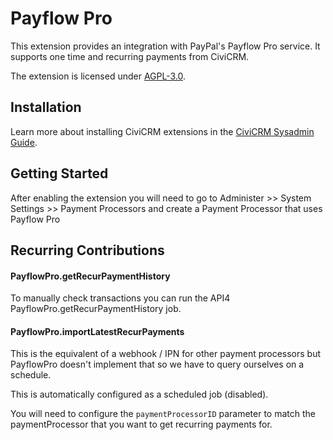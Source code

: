 # Payflow Pro

This extension provides an integration with PayPal's Payflow Pro service. It supports one time and recurring payments from CiviCRM.

The extension is licensed under [AGPL-3.0](LICENSE.txt).

## Installation

Learn more about installing CiviCRM extensions in the [CiviCRM Sysadmin Guide](https://docs.civicrm.org/sysadmin/en/latest/customize/extensions/).

## Getting Started

After enabling the extension you will need to go to Administer >> System Settings >> Payment Processors and create a Payment Processor that uses Payflow Pro

## Recurring Contributions

#### PayflowPro.getRecurPaymentHistory

To manually check transactions you can run the API4 PayflowPro.getRecurPaymentHistory job.

#### PayflowPro.importLatestRecurPayments

This is the equivalent of a webhook / IPN for other payment processors but PayflowPro doesn't implement
that so we have to query ourselves on a schedule.

This is automatically configured as a scheduled job (disabled).

You will need to configure the `paymentProcessorID` parameter to match the paymentProcessor that you want to get recurring payments for.

